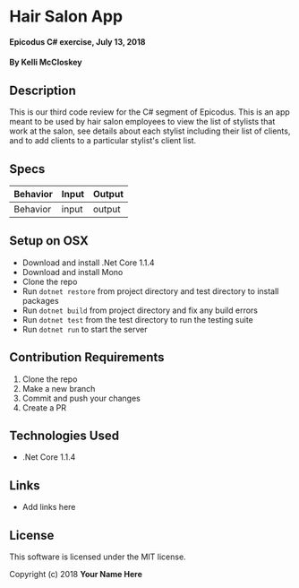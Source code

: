 # Hair Salon App

#### Epicodus C# exercise, July 13, 2018

#### By Kelli McCloskey

## Description

This is our third code review for the C# segment of Epicodus. This is an app meant to be used by hair salon employees to view the list of stylists that work at the salon, see details about each stylist including their list of clients, and to add clients to a particular stylist's client list.

## Specs

| Behavior | Input | Output |
|----------|-------|--------|
| Behavior | input | output |

## Setup on OSX

* Download and install .Net Core 1.1.4
* Download and install Mono
* Clone the repo
* Run `dotnet restore` from project directory and test directory to install packages
* Run `dotnet build` from project directory and fix any build errors
* Run `dotnet test` from the test directory to run the testing suite
* Run `dotnet run` to start the server

## Contribution Requirements

1. Clone the repo
1. Make a new branch
1. Commit and push your changes
1. Create a PR

## Technologies Used

* .Net Core 1.1.4

## Links

* Add links here

## License

This software is licensed under the MIT license.

Copyright (c) 2018 **Your Name Here**
